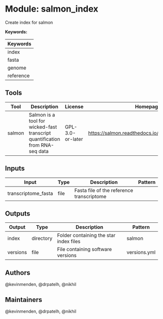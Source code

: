 # Module: salmon_index

Create index for salmon

**Keywords:**

| Keywords |
|----------|
| index |
| fasta |
| genome |
| reference |

## Tools

| Tool | Description | License | Homepage |
|------|-------------|---------|----------|
| salmon | Salmon is a tool for wicked-fast transcript quantification from RNA-seq data  | GPL-3.0-or-later | https://salmon.readthedocs.io/en/latest/salmon.html |

## Inputs

| Input | Type | Description | Pattern |
|-------|------|-------------|---------|
| transcriptome_fasta | file | Fasta file of the reference transcriptome |  |

## Outputs

| Output | Type | Description | Pattern |
|--------|------|-------------|---------|
| index | directory | Folder containing the star index files | salmon |
| versions | file | File containing software versions | versions.yml |

## Authors

@kevinmenden, @drpatelh, @nikhil

## Maintainers

@kevinmenden, @drpatelh, @nikhil


